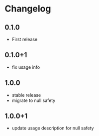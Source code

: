 # Changelog

## 0.1.0

- First release

## 0.1.0+1

- fix usage info

## 1.0.0

- stable release
- migrate to null safety

## 1.0.0+1

- update usage description for null safety
